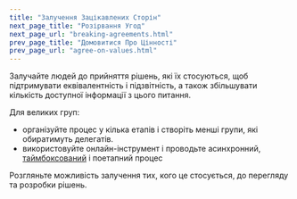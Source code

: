 ```yaml
---
title: "Залучення Зацікавлених Сторін"
next_page_title: "Розірвання Угод"
next_page_url: "breaking-agreements.html"
prev_page_title: "Домовитися Про Цінності"
prev_page_url: "agree-on-values.html"
---
```



<div class="card summary"><div class="card-body">Залучайте людей до прийняття рішень, які їх стосуються, щоб підтримувати еквівалентність і підзвітність, а також збільшувати кількість доступної інформації з цього питання.
</div></div>

Для великих груп:

-   організуйте процес у кілька етапів і створіть менші групи, які обиратимуть делегатів.
-   використовуйте онлайн-інструмент і проводьте асинхронний, [таймбоксований](timebox-activities.html) і поетапний процес

Розгляньте можливість залучення тих, кого це стосується, до перегляду та розробки рішень.

